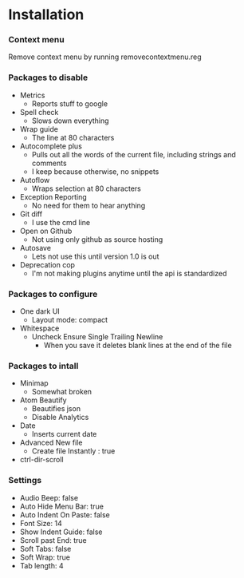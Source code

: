 # Installation

### Context menu
Remove context menu by running removecontextmenu.reg

### Packages to disable
- Metrics
	- Reports stuff to google
- Spell check
	- Slows down everything
- Wrap guide
	- The line at 80 characters
- Autocomplete plus
	- Pulls out all the words of the current file, including strings and comments
	- I keep because otherwise, no snippets
- Autoflow
	- Wraps selection at 80 characters
- Exception Reporting
	- No need for them to hear anything
- Git diff
	- I use the cmd line
- Open on Github
	- Not using only github as source hosting
- Autosave
	- Lets not use this until version 1.0 is out
- Deprecation cop
	- I'm not making plugins anytime until the api is standardized


### Packages to configure
- One dark UI
	- Layout mode: compact
- Whitespace
	- Uncheck Ensure Single Trailing Newline
		- When you save it deletes blank lines at the end of the file

### Packages to intall
- Minimap
	- Somewhat broken
- Atom Beautify
	- Beautifies json
	- Disable Analytics
- Date
	- Inserts current date
- Advanced New file
	- Create file Instantly : true
- ctrl-dir-scroll

### Settings
- Audio Beep: false
- Auto Hide Menu Bar: true
- Auto Indent On Paste: false
- Font Size: 14
- Show Indent Guide: false
- Scroll past End: true
- Soft Tabs: false
- Soft Wrap: true
- Tab length: 4
